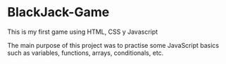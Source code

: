 # BlackJack-Game
This is my first game using HTML, CSS y Javascript

The main purpose of this project was to practise some JavaScript basics such as variables, functions, arrays, conditionals, etc.
